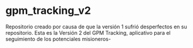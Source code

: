 # gpm_tracking_v2
Repositorio creado por causa de que la versión 1 sufrió desperfectos en su repositorio. Esta es la Versión 2 del GPM Tracking, aplicativo para el seguimiento de los potenciales misioneros-

